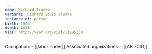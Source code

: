 ```yaml
---
name: Richard Trumka
variants: Richard Louis Trumka
instance-of: person
birth: 1949
death: 2021
VIAF: http://viaf.org/viaf/11985238
---
```

Occupation: - [[labor leader]]
Associated organizations: - [[AFL-CIO]]